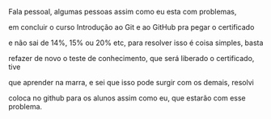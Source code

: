 Fala pessoal, algumas pessoas assim como eu esta com problemas,

em concluir o curso Introdução ao Git e ao GitHub pra pegar o certificado

e não sai de 14%, 15% ou 20% etc, para resolver isso é coisa simples, basta 

refazer de novo o teste de conhecimento, que será liberado o certificado, tive

que aprender na marra, e sei que isso pode surgir com os demais, resolvi 

coloca no github para os alunos assim como eu, que estarão com esse problema. 
